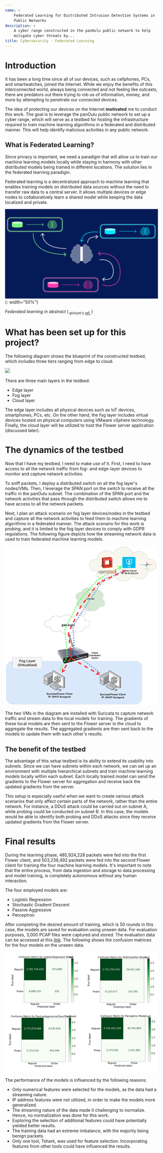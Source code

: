 ```yaml
---
name: > 
    Federated Learning for Distributed Intrusion Detection Systems in
    Public Networks
description: >
    A cyber range constructed in the panOulu public network to help
    mitigate cyber threats by...
title: Cybersecurity - Federated Learning
---
```


# Introduction

It has been a long time since all of our devices, such as cellphones,
PCs, and smartwatches, joined the Internet. While we enjoy the
benefits of this interconnected world, always being connected and not
feeling like outcasts, there are predators out there trying to rob us
of information, money, and more by attempting to penetrate our
connected devices.

The idea of protecting our devices on the Internet **motivated** me to
conduct this work. The goal is to leverage the panOulu public network
to set up a cyber range, which will serve as a testbed for hosting the
infrastructure required to train machine learning algorithms in a
federated and distributed manner. This will help identify malicious
activities in any public network.

## What is Federated Learning?

Since privacy is important, we need a paradigm that will allow us to
train our machine learning models locally while staying in harmony
with other distributed models being trained in different locations.
The solution lies in the federated learning paradigm.

Federated learning is a decentralized approach to machine learning
that enables training models on distributed data sources without the
need to transfer raw data to a central server. It allows multiple
devices or edge nodes to collaboratively learn a shared model while
keeping the data localized and private.

![Federated learning in abstract.](/assets/images/cybersecurity/federated-learning-frameworks-1500x880.png){: width="50%"}

*Federated learning in abstract*
(<sub>
picture's [ref.](https://www.inovex.de/de/blog/federated-learning-frameworks-part-2/)
</sub>)

# What has been set up for this project?

The following diagram shows the blueprint of the constructed testbed,
which includes three tiers ranging from edge to cloud.

![](/assets/images/cybersecurity/cyberrange-blueprint.png)

There are three main layers in the testbed:

* Edge layer
* Fog layer
* Cloud layer

The edge layer includes all physical devices such as IoT devices,
smartphones, PCs, etc. On the other hand, the fog layer includes
virtual devices hosted on physical computers using VMware vSphere
technology. Finally, the cloud layer will be utilized to host the
Flower server application (discussed later).

# The dynamics of the testbed

Now that I have my testbed, I need to make use of it. First, I need to
have access to all the network traffic from fog- and edge-layer
devices to monitor and capture network activities.

To sniff packets, I deploy a distributed switch on all the fog layer's
nodes/VMs. Then, I leverage the SPAN port on the switch to receive all
the traffic in the panOulu subnet. The combination of the SPAN port
and the network activities that pass through the distributed switch
allows me to have access to all the network packets.

Next, I plan an attack scenario on fog layer devices/nodes in the
testbed and capture all the network activities to feed them to machine
learning algorithms in a federated manner. The attack scenario for
this work is *probing*, and it is limited to the fog layer devices to
comply with GDPR regulations. The following figure depicts how the
streaming network data is used to train federated machine learning
models.

![](/assets/images/cybersecurity/federated-learning.png)

The two VMs in the diagram are installed with Suricata to capture
network traffic and stream data to the local models for training. The
gradients of these local models are then sent to the Flower server in
the cloud to aggregate the results. The aggregated gradients are then
sent back to the models to update them with each other's results.

## The benefit of the testbed

The advantage of this setup testbed is its ability to extend its
usability into subnets. Since we can have subnets within each network,
we can set up an environment with multiple hierarchical subnets and
train machine learning models locally within each subnet. Each locally
trained model can send the gradients to the Flower server for
aggregation and receive back the updated gradients from the server.

This setup is especially useful when we want to create various attack
scenarios that only affect certain parts of the network, rather than
the entire network. For instance, a DDoS attack could be carried out
on subnet A, while probing could be conducted on subnet B. In this
case, the models would be able to identify both probing and DDoS
attacks since they receive updated gradients from the Flower server.

# Final results

During the learning phase, 485,924,228 packets were fed into the first
Flower client, and 503,236,492 packets were fed into the second Flower
client for training the four machine learning models. It's important
to note that the entire process, from data ingestion and storage to
data processing and model training, is completely autonomous without
any human interaction.

The four employed models are:

* Logistic Regression
* Stochastic Gradient Descent
* Passive Aggressive
* Perceptron


After completing the desired amount of training, which is 50 rounds in
this case, the models are saved for evaluation using unseen data. For
evaluation purposes, 3,000 PCAP files were captured and stored. The
evaluation data can be accessed at this
[link](https://zenodo.org/record/7956304). The following shows the
confusion matrices for the four models on the unseen data.

![](/assets/images/cybersecurity/final_result.png)

The performance of the models is influenced by the following reasons:

* Only numerical features were selected for the models, as the data
  had a streaming nature.
* IP address features were not utilized, in order to make the
  models more generalized.
* The streaming nature of the data made it challenging to normalize.
  Hence, no normalization was done for this work.
* Exploring the selection of additional features could have
  potentially yielded better results.
* The training data had an extreme imbalance, with the majority being
  benign packets.
* Only one tool, Tshark, was used for feature selection. Incorporating
  features from other tools could have influenced the results.
